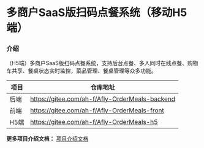 # 多商户SaaS版扫码点餐系统（移动H5端）

### 介绍
（H5端）多商户SaaS版扫码点餐系统，支持后台点餐、多人同时在线点餐、购物车共享、餐桌状态实时监控，菜品管理、餐桌管理等众多功能。

| 项目  | 仓库地址 |
|-----|------------------------------------------------|
| 后端  | https://gitee.com/ah-f/Afly-OrderMeals-backend |
| 前端  | https://gitee.com/ah-f/Afly-OrderMeals-front   |
| H5端 | https://gitee.com/ah-f/Afly-OrderMeals-h5      |

 **更多项目介绍文档：** [项目介绍文档](https://gitee.com/ah-f/Afly-OrderMeals-backend)

